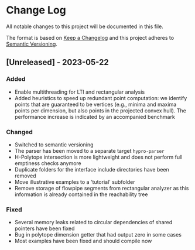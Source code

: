 # Change Log

All notable changes to this project will be documented in this file.

The format is based on [Keep a Changelog](http://keepachangelog.com/)
and this project adheres to [Semantic Versioning](http://semver.org/).

## [Unreleased] - 2023-05-22

### Added

- Enable multithreading for LTI and rectangular analysis
- Added heuristics to speed up redundant point computation: we identify points that are guaranteed to be vertices (e.g.,
  minima and maxima points per dimension, but also points in the projected convex hull). The performance increase is
  indicated by an accompanied benchmark

### Changed

- Switched to semantic versioning
- The parser has been moved to a separate target ```hypro-parser```
- H-Polytope intersection is more lightweight and does not perform full emptiness checks anymore
- Duplicate folders for the interface include directories have been removed
- Move illustrative examples to a 'tutorial' subfolder
- Remove storage of flowpipe segments from rectangular analyzer as this information is already contained in the
  reachability tree

### Fixed

- Several memory leaks related to circular dependencies of shared pointers have been fixed
- Bug in polytope dimension getter that had output zero in some cases
- Most examples have been fixed and should compile now
